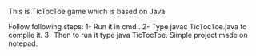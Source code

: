 This is TicTocToe game which is based on Java

Follow following steps:
1- Run it in cmd .
2- Type javac TicTocToe.java to compile it.
3- Then to run it type java TicTocToe.
Simple project made on notepad.


